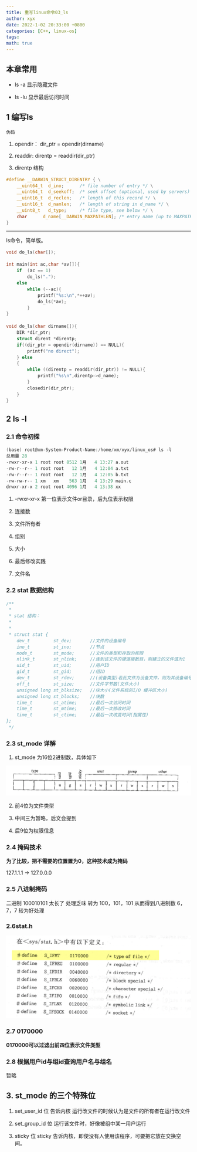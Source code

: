 ```yaml
---
title: 重写linux命令03_ls
author: xyx
date: 2022-1-02 20:33:00 +0800
categories: [C++, linux-os]
tags: 
math: true
---
```


## 本章常用

- ls -a
显示隐藏文件 

- ls -lu
显示最后访问时间

## 1 编写ls

`伪码`  

1. opendir： dir_ptr = opendir(dirname)

2. readdir: direntp = readdir(dir_ptr)

3. direntp  结构

```c
#define __DARWIN_STRUCT_DIRENTRY { \
	__uint64_t  d_ino;      /* file number of entry */ \
	__uint64_t  d_seekoff;  /* seek offset (optional, used by servers) */ \
	__uint16_t  d_reclen;   /* length of this record */ \
	__uint16_t  d_namlen;   /* length of string in d_name */ \
	__uint8_t   d_type;     /* file type, see below */ \
	char      d_name[__DARWIN_MAXPATHLEN]; /* entry name (up to MAXPATHLEN bytes) */ \
}
```

---

ls命令，简单版。
```c
void do_ls(char[]);

int main(int ac,char *av[]){
    if  (ac == 1)
        do_ls(".");
    else
        while (--ac){
            printf("%s:\n",*++av);
            do_ls(*av);
        }
}

void do_ls(char dirname[]){
    DIR *dir_ptr;
    struct dirent *direntp;
    if((dir_ptr = opendir(dirname)) == NULL){
        printf("no direct");
    } else
    {
        while ((direntp = readdir(dir_ptr)) != NULL){
            printf("%s\n",direntp->d_name);
        }
        closedir(dir_ptr);
    }
}

```


## 2 ls -l

### 2.1 命令初探

```c
(base) root@xm-System-Product-Name:/home/xm/xyx/linux_os# ls -l
总用量 28
-rwxr-xr-x 1 root root 8512 1月   4 13:27 a.out
-rw-r--r-- 1 root root   12 1月   4 12:04 a.txt
-rw-r--r-- 1 root root   12 1月   4 12:05 b.txt
-rw-rw-r-- 1 xm   xm    563 1月   4 13:29 main.c
drwxr-xr-x 2 root root 4096 1月   4 13:38 xx
```

1. -rwxr-xr-x 
第一位表示文件or目录，后九位表示权限

2. 连接数

3. 文件所有者

4. 组别

5. 大小

6. 最后修改实践

7. 文件名

### 2.2 stat 数据结构 

```c
/**
 *
 * stat 结构：
 *
 *
 * struct stat {
    dev_t         st_dev;       //文件的设备编号
    ino_t         st_ino;       //节点
    mode_t        st_mode;      //文件的类型和存取的权限
    nlink_t       st_nlink;     //连到该文件的硬连接数目，刚建立的文件值为1
    uid_t         st_uid;       //用户ID
    gid_t         st_gid;       //组ID
    dev_t         st_rdev;      //(设备类型)若此文件为设备文件，则为其设备编号
    off_t         st_size;      //文件字节数(文件大小)
    unsigned long st_blksize;   //块大小(文件系统的I/O 缓冲区大小)
    unsigned long st_blocks;    //块数
    time_t        st_atime;     //最后一次访问时间
    time_t        st_mtime;     //最后一次修改时间
    time_t        st_ctime;     //最后一次改变时间(指属性)
};
 */
```

### 2.3 st_mode 详解

1. st_mode 为16位2进制数，具体如下

![p1](/assets/ims/2022.01/p1.png)

2. 前4位为文件类型

3. 中间三为暂略，后文会提到

4. 后9位为权限信息

### 2.4 掩码技术

**为了比较，把不需要的位置置为0，这种技术成为掩码**

127.1.1.1  -> 127.0.0.0

### 2.5 八进制掩码

二进制 100010101 太长了 处理乏味
转为   100，101，101 从而得到八进制数 6，7，7 较为好处理

### 2.6stat.h 

![p1](/assets/ims/2022.01/p2.png)


### 2.7 0170000 

**0170000可以过滤出前四位表示文件类型**


### 2.8 根据用户id与组id查询用户名与组名

暂略


## 3. st_mode 的三个特殊位

1. set_user_id 位
告诉内核 运行改文件的时候认为是文件的所有者在运行改文件

2. set_group_id 位
运行该文件时，好像被组中某一用户运行

3. sticky 位 
sticky 告诉内核，即使没有人使用该程序，可要把它放在交换空间。

